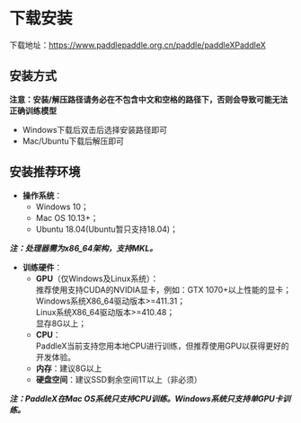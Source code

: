 # 下载安装

下载地址：https://www.paddlepaddle.org.cn/paddle/paddleXPaddleX 


## 安装方式

**注意：安装/解压路径请务必在不包含中文和空格的路径下，否则会导致可能无法正确训练模型**

- Windows下载后双击后选择安装路径即可
- Mac/Ubuntu下载后解压即可


## 安装推荐环境

* **操作系统**：
  * Windows 10；
  * Mac OS 10.13+；
  * Ubuntu 18.04(Ubuntu暂只支持18.04)；

***注：处理器需为x86_64架构，支持MKL。***

* **训练硬件**：  
  * **GPU**（仅Windows及Linux系统）：  
    推荐使用支持CUDA的NVIDIA显卡，例如：GTX 1070+以上性能的显卡；  
    Windows系统X86_64驱动版本>=411.31；  
    Linux系统X86_64驱动版本>=410.48；  
    显存8G以上；  
  * **CPU**：  
    PaddleX当前支持您用本地CPU进行训练，但推荐使用GPU以获得更好的开发体验。
  * **内存**：建议8G以上  
  * **硬盘空间**：建议SSD剩余空间1T以上（非必须）  

***注：PaddleX在Mac OS系统只支持CPU训练。Windows系统只支持单GPU卡训练。***
